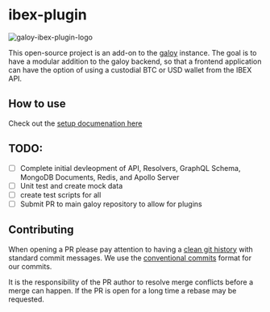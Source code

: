 # ibex-plugin
![galoy-ibex-plugin-logo](https://github.com/lnflash/ibex-plugin/assets/34528298/40eb0306-560d-4c71-aded-bd984c3f7e29)

This open-source project is an add-on to the [galoy](https://github.com/GaloyMoney/galoy) instance. 
The goal is to have a modular addition to the galoy backend, so that a frontend application can have the option of using a custodial BTC or USD wallet from the IBEX API.

## How to use

Check out the [setup documenation here](./src/ibex/README.md)

## TODO:
- [ ] Complete initial devleopment of API, Resolvers, GraphQL Schema, MongoDB Documents, Redis, and Apollo Server 
- [ ] Unit test and create mock data
- [ ] create test scripts for all
- [ ] Submit PR to main galoy repository to allow for plugins

## Contributing

When opening a PR please pay attention to having a [clean git history](https://medium.com/@catalinaturlea/clean-git-history-a-step-by-step-guide-eefc0ad8696d) with standard commit messages. 
We use the [conventional commits](https://www.conventionalcommits.org/en/v1.0.0/) format for our commits.

It is the responsibility of the PR author to resolve merge conflicts before a merge can happen. 
If the PR is open for a long time a rebase may be requested.
